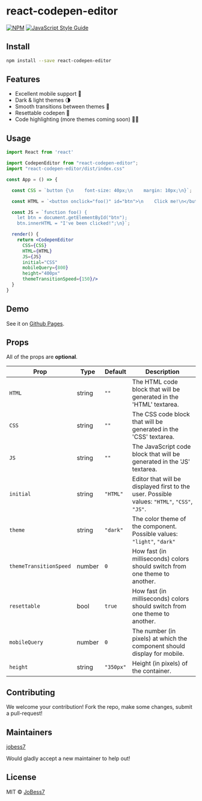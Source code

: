 # react-codepen-editor

>  

[![NPM](https://img.shields.io/npm/v/react-codepen-editor.svg)](https://www.npmjs.com/package/react-codepen-editor) [![JavaScript Style Guide](https://img.shields.io/badge/code_style-standard-brightgreen.svg)](https://standardjs.com)

## Install

```bash
npm install --save react-codepen-editor
```

## Features
- Excellent mobile support 📱
- Dark & light themes 🌗
- Smooth transitions between themes 🌊
- Resettable codepen 🔄
- Code highlighting (more themes coming soon) 🏳️‍🌈

## Usage

```jsx
import React from 'react'

import CodepenEditor from "react-codepen-editor";
import "react-codepen-editor/dist/index.css"

const App = () => {

  const CSS = `button {\n    font-size: 40px;\n    margin: 10px;\n}`;

  const HTML = `<button onclick="foo()" id="btn">\n    Click me!\n</button>`;

  const JS = `function foo() {
    let btn = document.getElementById("btn");
    btn.innerHTML = "I've been clicked!";\n}`;

  render() {
    return <CodepenEditor 
      CSS={CSS}
      HTML={HTML}
      JS={JS}
      initial="CSS"
      mobileQuery={800}
      height="400px"
      themeTransitionSpeed={150}/>
  }
}
```


## Demo

See it on [Github Pages](https://jobess7.github.io/react-codepen-editor/).

## Props
All of the props are __optional__.

|Prop| Type | Default | Description|
|-----|--|--|--|
|`HTML`|string|`""`|The HTML code block that will be generated in the 'HTML' textarea.|
|`CSS`|string|`""`|The CSS code block that will be generated in the 'CSS' textarea.|
|`JS`|string|`""`|The JavaScript code block that will be generated in the 'JS' textarea.|
|`initial`|string|`"HTML"`|Editor that will be displayed first to the user. Possible values: `"HTML"`, `"CSS"`, `"JS"`.|
|`theme`|string|`"dark"`|The color theme of the component. Possible values: `"light"`, `"dark"`|
|`themeTransitionSpeed`|number|`0`|How fast (in milliseconds) colors should switch from one theme to another.|
|`resettable`|bool|`true`|How fast (in milliseconds) colors should switch from one theme to another.|
|`mobileQuery`|number|`0`|The number (in pixels) at which the component should display for mobile.|
|`height`|string|`"350px"`|Height (in pixels) of the container.|

## Contributing

We welcome your contribution! Fork the repo, make some changes, submit a pull-request!

## Maintainers

[jobess7](https://github.com/jobess7)

Would gladly accept a new maintainer to help out!


## License

MIT © [JoBess7](https://github.com/JoBess7)
